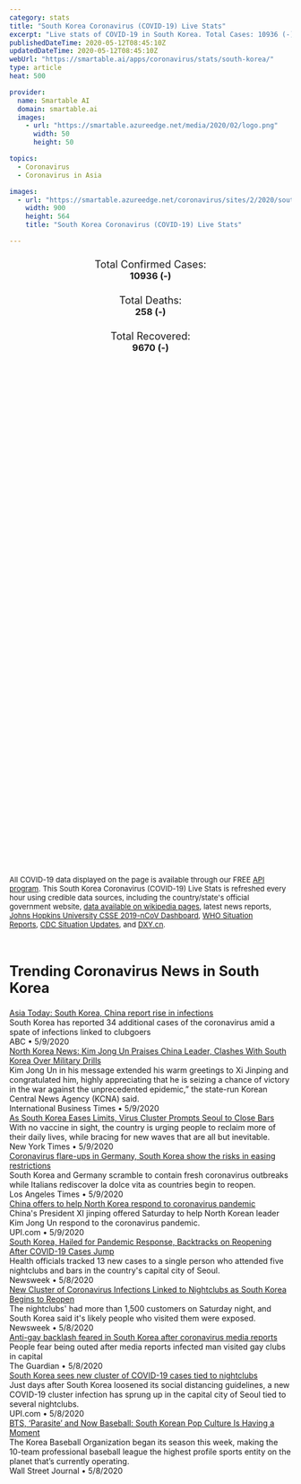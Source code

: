 ```yaml
---
category: stats
title: "South Korea Coronavirus (COVID-19) Live Stats"
excerpt: "Live stats of COVID-19 in South Korea. Total Cases: 10936 (-), Deaths: 258 (-), Recoveries: 9670(-)."
publishedDateTime: 2020-05-12T08:45:10Z
updatedDateTime: 2020-05-12T08:45:10Z
webUrl: "https://smartable.ai/apps/coronavirus/stats/south-korea/"
type: article
heat: 500

provider:
  name: Smartable AI
  domain: smartable.ai
  images:
    - url: "https://smartable.azureedge.net/media/2020/02/logo.png"
      width: 50
      height: 50

topics:
  - Coronavirus
  - Coronavirus in Asia

images:
  - url: "https://smartable.azureedge.net/coronavirus/sites/2/2020/south-korea.jpg"
    width: 900
    height: 564
    title: "South Korea Coronavirus (COVID-19) Live Stats"

---
```

<div class="total-stats" style="text-align: center;">
    <h3>
	    <div style="font-size: 18px; font-weight: 400;">Total Confirmed Cases:</div>
	    10936 (-)
    </h3>
    <h3>
	    <div style="font-size: 18px; font-weight: 400;">Total Deaths:</div>
	    258 (-)
    </h3>
    <h3>
	    <div style="font-size: 18px; font-weight: 400;">Total Recovered:</div>
	    9670 (-)
    </h3>
</div>

<script type="text/javascript" src="https://www.gstatic.com/charts/loader.js"></script>

<div id="time_series_chart" style="width: 100%; height: 400px;"></div>
<script type="text/javascript">
  google.charts.load('current', {'packages':['corechart']});
  google.charts.setOnLoadCallback(drawChart);
  function drawChart() {
    var data = google.visualization.arrayToDataTable([
      ['Date', 'Total Cases', 'Total Deaths', 'Total Recovered'],
      ['1/22/2020', 1, 0, 0],['1/23/2020', 1, 0, 0],['1/24/2020', 2, 0, 0],['1/25/2020', 2, 0, 0],['1/26/2020', 3, 0, 0],['1/27/2020', 4, 0, 0],['1/28/2020', 4, 0, 0],['1/29/2020', 4, 0, 0],['1/30/2020', 4, 0, 0],['1/31/2020', 11, 0, 0],['2/1/2020', 12, 0, 0],['2/2/2020', 15, 0, 0],['2/3/2020', 15, 0, 0],['2/4/2020', 16, 0, 0],['2/5/2020', 19, 0, 0],['2/6/2020', 23, 0, 0],['2/7/2020', 24, 0, 1],['2/8/2020', 24, 0, 1],['2/9/2020', 25, 0, 3],['2/10/2020', 27, 0, 3],['2/11/2020', 28, 0, 3],['2/12/2020', 28, 0, 7],['2/13/2020', 28, 0, 7],['2/14/2020', 28, 0, 7],['2/15/2020', 28, 0, 9],['2/16/2020', 29, 0, 9],['2/17/2020', 30, 0, 10],['2/18/2020', 31, 0, 12],['2/19/2020', 31, 0, 12],['2/20/2020', 104, 1, 16],['2/21/2020', 204, 2, 16],['2/22/2020', 433, 2, 16],['2/23/2020', 602, 6, 18],['2/24/2020', 833, 8, 18],['2/25/2020', 977, 10, 22],['2/26/2020', 1261, 12, 22],['2/27/2020', 1766, 13, 22],['2/28/2020', 2337, 13, 22],['2/29/2020', 3150, 16, 27],['3/1/2020', 3736, 17, 30],['3/2/2020', 4335, 28, 30],['3/3/2020', 5186, 28, 30],['3/4/2020', 5621, 35, 41],['3/5/2020', 6088, 35, 41],['3/6/2020', 6593, 42, 135],['3/7/2020', 7041, 44, 135],['3/8/2020', 7314, 50, 135],['3/9/2020', 7478, 53, 135],['3/10/2020', 7513, 54, 247],['3/11/2020', 7755, 60, 288],['3/12/2020', 7979, 67, 510],['3/13/2020', 8086, 72, 714],['3/14/2020', 8162, 75, 834],['3/15/2020', 8162, 75, 1137],['3/16/2020', 8320, 81, 1401],['3/17/2020', 8413, 84, 1540],['3/18/2020', 8565, 91, 1947],['3/19/2020', 8652, 94, 2233],['3/20/2020', 8799, 102, 2612],['3/21/2020', 8897, 104, 2909],['3/22/2020', 8961, 111, 3166],['3/23/2020', 9037, 120, 3507],['3/24/2020', 9137, 126, 3730],['3/25/2020', 9241, 131, 4144],['3/26/2020', 9332, 139, 4528],['3/27/2020', 9478, 144, 4811],['3/28/2020', 9583, 152, 5033],['3/29/2020', 9661, 158, 5228],['3/30/2020', 9786, 162, 5408],['3/31/2020', 9887, 165, 5567],['4/1/2020', 9976, 169, 5828],['4/2/2020', 10062, 174, 6021],['4/3/2020', 10156, 177, 6325],['4/4/2020', 10237, 183, 6463],['4/5/2020', 10284, 186, 6598],['4/6/2020', 10331, 192, 6694],['4/7/2020', 10384, 200, 6776],['4/8/2020', 10423, 204, 6973],['4/9/2020', 10450, 208, 7117],['4/10/2020', 10450, 208, 7117],['4/11/2020', 10512, 214, 7368],['4/12/2020', 10537, 217, 7447],['4/13/2020', 10564, 222, 7534],['4/14/2020', 10591, 225, 7616],['4/15/2020', 10613, 229, 7757],['4/16/2020', 10635, 230, 7829],['4/17/2020', 10653, 232, 7937],['4/18/2020', 10661, 234, 8042],['4/19/2020', 10674, 236, 8114],['4/20/2020', 10683, 237, 8213],['4/21/2020', 10694, 238, 8277],['4/22/2020', 10702, 240, 8411],['4/23/2020', 10708, 240, 8501],['4/24/2020', 10718, 240, 8635],['4/25/2020', 10728, 242, 8717],['4/26/2020', 10738, 243, 8764],['4/27/2020', 10752, 244, 8854],['4/28/2020', 10761, 246, 8922],['4/29/2020', 10765, 247, 9059],['4/30/2020', 10774, 248, 9072],['5/1/2020', 10777, 249, 9097],['5/2/2020', 10793, 250, 9183],['5/3/2020', 10801, 252, 9217],['5/4/2020', 10804, 254, 9283],['5/5/2020', 10806, 255, 9333],['5/6/2020', 10810, 256, 9419],['5/7/2020', 10822, 256, 9484],['5/8/2020', 10840, 256, 9568],['5/9/2020', 10874, 256, 9610],['5/10/2020', 10909, 256, 9632],['5/11/2020', 10936, 258, 9670],['5/12/2020', 10936, 258, 9670],
    ]);
    var options = {
      curveType: 'none',
      chartArea: {'width': '80%', 'height': '80%'},
      legend: { position: 'top' },
      lineWidth: 5,
      colors: ['#f60109', '#444444', '#81B71F']
    };
    var chart = new google.visualization.LineChart(document.getElementById('time_series_chart'));
    chart.draw(data, options);
  }
</script>

<div id="geo_chart" style="width: 100%; height: 500px;"></div>
<script type="text/javascript">
  google.charts.load('current', {
    'packages':['geochart'],
    'mapsApiKey': 'AIzaSyDk1HhVhLaveyKrUhhHZ5YwzIpEcbdal6U'
  });
  google.charts.setOnLoadCallback(drawRegionsMap);
  function drawRegionsMap() {
    var data = google.visualization.arrayToDataTable([
      ['Location', 'Total Cases', 'Total Deaths'],
      ["South Korea", 10936, 258]
    ]);
    var options = {
      backgroundColor: {fill:'transparent',stroke:'#FFF' ,strokeWidth:0 }, 
      region: 'KR',
      resolution: 'countries', 
      legend: 'none',
      colorAxis: {
          colors: ['#FFE2E2', '#f60109']
      }
    };
    var chart = new google.visualization.GeoChart(document.getElementById('geo_chart'));
    chart.draw(data, options);
  };
</script>



<span style="font-size: 13px">All COVID-19 data displayed on the page is available through our FREE <a href="https://developer.smartable.ai">API program</a>. This South Korea Coronavirus (COVID-19) Live Stats is refreshed every hour using credible data sources, including the country/state's official government website, <a href="https://en.wikipedia.org/wiki/2019%E2%80%9320_coronavirus_pandemic" target="_blank">data available on wikipedia pages</a>, latest news reports, <a href="https://systems.jhu.edu/research/public-health/ncov/" target="_blank">Johns Hopkins University CSSE 2019-nCoV Dashboard</a>, <a href="https://www.who.int/emergencies/diseases/novel-coronavirus-2019/situation-reports" target="_blank">WHO Situation Reports</a>, <a href="https://www.cdc.gov/coronavirus/2019-ncov/index.html" target="_blank">CDC Situation Updates</a>, and <a href="https://ncov.dxy.cn/ncovh5/view/pneumonia" target="_blank">DXY.cn</a>.</span>


<h2 id="news" class="center" style="margin-top: 60px; font-size: 25px;">Trending Coronavirus News in South Korea</h2>
<div class="row">
<div class="col-md-6 col-sm-12">
  <div class="content-card">
	<a href="https://abcnews.go.com/Health/wireStory/asia-today-south-korea-china-report-rise-infections-70601425"><div class="card-image" style="background-image: url(https://s.abcnews.com/images/Health/WireAP_f55b8e15c6aa41649bd791bbb67ce260_16x9_992.jpg)"></div></a>
	<div class="content">
		<div class="card-title"><a href="https://abcnews.go.com/Health/wireStory/asia-today-south-korea-china-report-rise-infections-70601425">Asia Today: South Korea, China report rise in infections</a></div>
		<div class="card-excerpt">South Korea has reported 34 additional cases of the coronavirus amid a spate of infections linked to clubgoers</div>
		<div class="card-meta">
			<span class="card-provider">ABC</span> • <span class="card-date">5/9/2020</span>
		</div>
	</div>
  </div>
</div>
<div class="col-md-6 col-sm-12">
  <div class="content-card">
	<a href="https://www.ibtimes.com/north-korea-news-kim-jong-un-praises-china-leader-clashes-south-korea-over-military-2973398"><div class="card-image" style="background-image: url(https://s1.ibtimes.com/sites/www.ibtimes.com/files/styles/full/public/2020/04/14/the-latest-test-comes-a-day-before-north.jpg)"></div></a>
	<div class="content">
		<div class="card-title"><a href="https://www.ibtimes.com/north-korea-news-kim-jong-un-praises-china-leader-clashes-south-korea-over-military-2973398">North Korea News: Kim Jong Un Praises China Leader, Clashes With South Korea Over Military Drills</a></div>
		<div class="card-excerpt">Kim Jong Un in his message extended his warm greetings to Xi Jinping and congratulated him, highly appreciating that he is seizing a chance of victory in the war against the unprecedented epidemic,” the state-run Korean Central News Agency (KCNA) said.</div>
		<div class="card-meta">
			<span class="card-provider">International Business Times</span> • <span class="card-date">5/9/2020</span>
		</div>
	</div>
  </div>
</div>
<div class="col-md-6 col-sm-12">
  <div class="content-card">
	<a href="https://www.nytimes.com/2020/05/09/world/asia/coronavirus-south-korea-second-wave.html"><div class="card-image" style="background-image: url(https://static01.nyt.com/images/2020/05/10/world/10skorea-secondwave/merlin_172261203_89ee440c-e710-49a5-aadb-299d8a0dba97-facebookJumbo.jpg)"></div></a>
	<div class="content">
		<div class="card-title"><a href="https://www.nytimes.com/2020/05/09/world/asia/coronavirus-south-korea-second-wave.html">As South Korea Eases Limits, Virus Cluster Prompts Seoul to Close Bars</a></div>
		<div class="card-excerpt">With no vaccine in sight, the country is urging people to reclaim more of their daily lives, while bracing for new waves that are all but inevitable.</div>
		<div class="card-meta">
			<span class="card-provider">New York Times</span> • <span class="card-date">5/9/2020</span>
		</div>
	</div>
  </div>
</div>
<div class="col-md-6 col-sm-12">
  <div class="content-card">
	<a href="https://www.latimes.com/world-nation/story/2020-05-09/outbreaks-in-germany-s-korea-show-the-risks-in-easing-up"><div class="card-image" style="background-image: url(https://ca-times.brightspotcdn.com/dims4/default/554396d/2147483647/strip/true/crop/3060x1999+0+196/resize/320x209!/quality/90/?url=https%3A%2F%2Fcalifornia-times-brightspot.s3.amazonaws.com%2F28%2F3c%2F8f91ad034b1e8b1e2c0589f0a3cf%2F49534865371-05ecf26c90-o.jpg)"></div></a>
	<div class="content">
		<div class="card-title"><a href="https://www.latimes.com/world-nation/story/2020-05-09/outbreaks-in-germany-s-korea-show-the-risks-in-easing-up">Coronavirus flare-ups in Germany, South Korea show the risks in easing restrictions</a></div>
		<div class="card-excerpt">South Korea and Germany scramble to contain fresh coronavirus outbreaks while Italians rediscover la dolce vita as countries begin to reopen.</div>
		<div class="card-meta">
			<span class="card-provider">Los Angeles Times</span> • <span class="card-date">5/9/2020</span>
		</div>
	</div>
  </div>
</div>
<div class="col-md-6 col-sm-12">
  <div class="content-card">
	<a href="https://www.upi.com/Top_News/World-News/2020/05/09/China-offers-to-help-North-Korea-respond-to-coronavirus-pandemic/5181589026124/"><div class="card-image" style="background-image: url(https://cdnph.upi.com/sv/ph/og/upi/5181589026124/2020/1/b9f50c15f39aa03604724dc6e9fe9534/v1.5/China-offers-to-help-North-Korea-respond-to-coronavirus-pandemic.jpg)"></div></a>
	<div class="content">
		<div class="card-title"><a href="https://www.upi.com/Top_News/World-News/2020/05/09/China-offers-to-help-North-Korea-respond-to-coronavirus-pandemic/5181589026124/">China offers to help North Korea respond to coronavirus pandemic</a></div>
		<div class="card-excerpt">China's President XI jinping offered Saturday to help North Korean leader Kim Jong Un respond to the coronavirus pandemic.</div>
		<div class="card-meta">
			<span class="card-provider">UPI.com</span> • <span class="card-date">5/9/2020</span>
		</div>
	</div>
  </div>
</div>
<div class="col-md-6 col-sm-12">
  <div class="content-card">
	<a href="https://www.newsweek.com/south-korea-hailed-pandemic-response-backtracks-reopening-after-covid-19-cases-jump-1502864"><div class="card-image" style="background-image: url(https://d.newsweek.com/en/full/1588546/south-korea-coronavirus.jpg)"></div></a>
	<div class="content">
		<div class="card-title"><a href="https://www.newsweek.com/south-korea-hailed-pandemic-response-backtracks-reopening-after-covid-19-cases-jump-1502864">South Korea, Hailed for Pandemic Response, Backtracks on Reopening After COVID-19 Cases Jump</a></div>
		<div class="card-excerpt">Health officials tracked 13 new cases to a single person who attended five nightclubs and bars in the country's capital city of Seoul.</div>
		<div class="card-meta">
			<span class="card-provider">Newsweek</span> • <span class="card-date">5/8/2020</span>
		</div>
	</div>
  </div>
</div>
<div class="col-md-6 col-sm-12">
  <div class="content-card">
	<a href="https://www.newsweek.com/new-cluster-coronavirus-infections-linked-nightclubs-south-korea-begins-reopen-1502769"><div class="card-image" style="background-image: url(https://d.newsweek.com/en/full/1588378/coronavirus-cases-south-korea-night-club.jpg)"></div></a>
	<div class="content">
		<div class="card-title"><a href="https://www.newsweek.com/new-cluster-coronavirus-infections-linked-nightclubs-south-korea-begins-reopen-1502769">New Cluster of Coronavirus Infections Linked to Nightclubs as South Korea Begins to Reopen</a></div>
		<div class="card-excerpt">The nightclubs' had more than 1,500 customers on Saturday night, and South Korea said it's likely people who visited them were exposed.</div>
		<div class="card-meta">
			<span class="card-provider">Newsweek</span> • <span class="card-date">5/8/2020</span>
		</div>
	</div>
  </div>
</div>
<div class="col-md-6 col-sm-12">
  <div class="content-card">
	<a href="https://www.theguardian.com/world/2020/may/08/anti-gay-backlash-feared-in-south-korea-after-coronavirus-media-reports"><div class="card-image" style="background-image: url(https://i.guim.co.uk/img/media/ed4852a5843e3d5f1f89a8b76fd862927ca6ea58/0_207_6219_3731/master/6219.jpg?width=300&quality=45&auto=format&fit=max&dpr=2&s=4574ba94e7b8d4d523f66baa97209bfc)"></div></a>
	<div class="content">
		<div class="card-title"><a href="https://www.theguardian.com/world/2020/may/08/anti-gay-backlash-feared-in-south-korea-after-coronavirus-media-reports">Anti-gay backlash feared in South Korea after coronavirus media reports</a></div>
		<div class="card-excerpt">People fear being outed after media reports infected man visited gay clubs in capital</div>
		<div class="card-meta">
			<span class="card-provider">The Guardian</span> • <span class="card-date">5/8/2020</span>
		</div>
	</div>
  </div>
</div>
<div class="col-md-6 col-sm-12">
  <div class="content-card">
	<a href="https://www.upi.com/Top_News/World-News/2020/05/08/South-Korea-sees-new-cluster-of-COVID-19-cases-tied-to-nightclubs/5491588933169/?rc_fifo=2"><div class="card-image" style="background-image: url(https://cdnph.upi.com/sv/ph/og/i/5491588933169/2020/1/15889336461184/v1.5/South-Korea-sees-new-cluster-of-COVID-19-cases-tied-to-nightclubs.jpg)"></div></a>
	<div class="content">
		<div class="card-title"><a href="https://www.upi.com/Top_News/World-News/2020/05/08/South-Korea-sees-new-cluster-of-COVID-19-cases-tied-to-nightclubs/5491588933169/?rc_fifo=2">South Korea sees new cluster of COVID-19 cases tied to nightclubs</a></div>
		<div class="card-excerpt">Just days after South Korea loosened its social distancing guidelines, a new COVID-19 cluster infection has sprung up in the capital city of Seoul tied to several nightclubs.</div>
		<div class="card-meta">
			<span class="card-provider">UPI.com</span> • <span class="card-date">5/8/2020</span>
		</div>
	</div>
  </div>
</div>
<div class="col-md-6 col-sm-12">
  <div class="content-card">
	<a href="https://www.wsj.com/articles/bts-parasite-and-now-baseball-south-korean-pop-culture-is-having-a-moment-11588932001"><div class="card-image" style="background-image: url(https://images.wsj.net/im-185009/social)"></div></a>
	<div class="content">
		<div class="card-title"><a href="https://www.wsj.com/articles/bts-parasite-and-now-baseball-south-korean-pop-culture-is-having-a-moment-11588932001">BTS, ‘Parasite’ and Now Baseball: South Korean Pop Culture Is Having a Moment</a></div>
		<div class="card-excerpt">The Korea Baseball Organization began its season this week, making the 10-team professional baseball league the highest profile sports entity on the planet that’s currently operating.</div>
		<div class="card-meta">
			<span class="card-provider">Wall Street Journal</span> • <span class="card-date">5/8/2020</span>
		</div>
	</div>
  </div>
</div>

</div>

